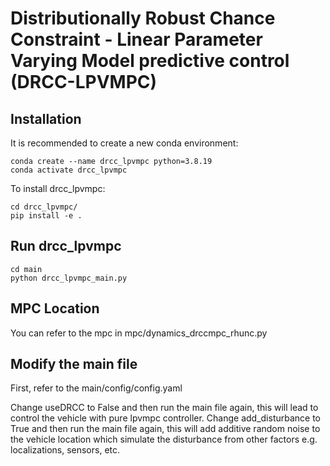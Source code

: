 # Distributionally Robust Chance Constraint - Linear Parameter Varying Model predictive control (DRCC-LPVMPC)

## Installation

It is recommended to create a new conda environment:

```
conda create --name drcc_lpvmpc python=3.8.19
conda activate drcc_lpvmpc
```

To install drcc_lpvmpc:

```
cd drcc_lpvmpc/
pip install -e .
```

## Run drcc_lpvmpc

```
cd main
python drcc_lpvmpc_main.py
```

## MPC Location
You can refer to the mpc in mpc/dynamics_drccmpc_rhunc.py

## Modify the main file
First, refer to the main/config/config.yaml

Change useDRCC to False and then run the main file again, this will lead to control the vehicle with pure lpvmpc controller.
Change add_disturbance to True and then run the main file again, this will add additive random noise to the vehicle location which simulate the disturbance from other factors e.g. localizations, sensors, etc.

